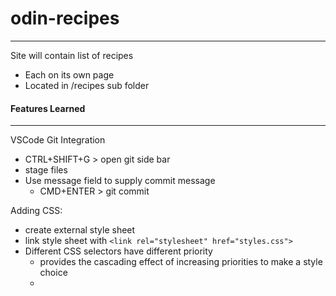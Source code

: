 # odin-recipes
-----------------
Site will contain list of recipes
- Each on its own page
- Located in /recipes sub folder

#### Features Learned
-----------------------
VSCode Git Integration
 - CTRL+SHIFT+G > open git side bar
 - stage files
 - Use message field to supply commit message
    - CMD+ENTER > git commit

Adding CSS:
- create external style sheet
- link style sheet with `<link rel="stylesheet" href="styles.css">`
- Different CSS selectors have different priority
   - provides the cascading effect of increasing priorities to make a style choice
   - 